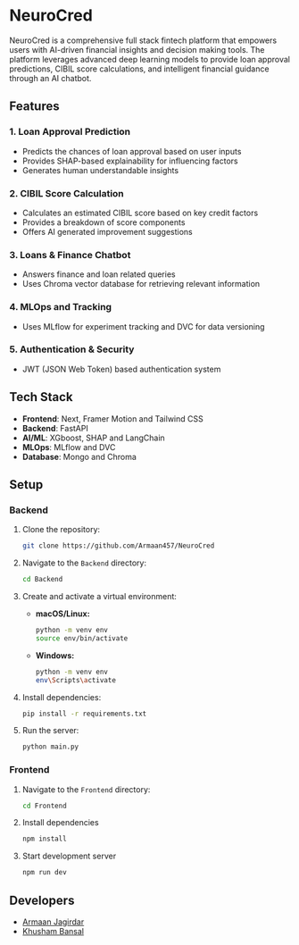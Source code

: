 # NeuroCred

NeuroCred is a comprehensive full stack fintech platform that empowers users with AI-driven financial insights and decision making tools. The platform leverages advanced deep learning models to provide loan approval predictions, CIBIL score calculations, and intelligent financial guidance through an AI chatbot.

## Features

### 1. Loan Approval Prediction
- Predicts the chances of loan approval based on user inputs
- Provides SHAP-based explainability for influencing factors
- Generates human understandable insights

### 2. CIBIL Score Calculation
- Calculates an estimated CIBIL score based on key credit factors
- Provides a breakdown of score components
- Offers AI generated improvement suggestions

### 3. Loans & Finance Chatbot
- Answers finance and loan related queries
- Uses Chroma vector database for retrieving relevant information

### 4. MLOps and Tracking
- Uses MLflow for experiment tracking and DVC for data versioning

### 5. Authentication & Security
- JWT (JSON Web Token) based authentication system

## Tech Stack

- **Frontend**: Next, Framer Motion and Tailwind CSS
- **Backend**: FastAPI
- **AI/ML**: XGboost, SHAP and LangChain
- **MLOps**: MLflow and DVC
- **Database**: Mongo and Chroma

## Setup


### Backend 

1. Clone the repository:
   ```bash
   git clone https://github.com/Armaan457/NeuroCred
   ```
2. Navigate to the `Backend` directory:
   ```bash
   cd Backend
   ```
3. Create and activate a virtual environment:
   - **macOS/Linux:**
     ```bash
     python -m venv env
     source env/bin/activate
     ```
   - **Windows:**
     ```bash
     python -m venv env
     env\Scripts\activate
     ```

4. Install dependencies:
   ```bash
   pip install -r requirements.txt
   ```

5. Run the server:
   ```bash
   python main.py
   ```

### Frontend 

1. Navigate to the `Frontend` directory:
    ```bash
    cd Frontend
    ```

2. Install dependencies
    ```bash
    npm install
    ```

3. Start development server
    ```bash
    npm run dev
    ```

## Developers

- [Armaan Jagirdar](https://github.com/Armaan457)
- [Khusham Bansal](https://github.com/KhushamBansal)